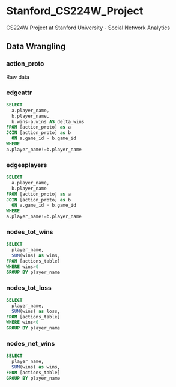 # Stanford_CS224W_Project
CS224W Project at Stanford University - Social Network Analytics

## Data Wrangling 

### action_proto
Raw data 

### edgeattr
```sql
SELECT
  a.player_name,
  b.player_name,
  b.wins-a.wins AS delta_wins 
FROM [action_proto] as a
JOIN [action_proto] as b
  ON a.game_id = b.game_id
WHERE 
a.player_name!=b.player_name
```
### edgesplayers
```sql
SELECT
  a.player_name,
  b.player_name
FROM [action_proto] as a
JOIN [action_proto] as b
  ON a.game_id = b.game_id
WHERE 
a.player_name!=b.player_name
```
### nodes_tot_wins
```sql
SELECT
  player_name,
  SUM(wins) as wins,
FROM [actions_table]
WHERE wins>0
GROUP BY player_name
```


### nodes_tot_loss
```sql
SELECT
  player_name,
  SUM(wins) as loss,
FROM [actions_table]
WHERE wins<0
GROUP BY player_name
```

### nodes_net_wins
```sql
SELECT
  player_name,
  SUM(wins) as wins,
FROM [actions_table]
GROUP BY player_name
```


